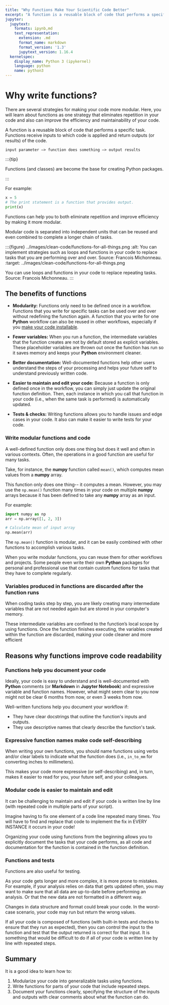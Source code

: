 ```yaml
---
title: "Why Functions Make Your Scientific Code Better"
excerpt: "A function is a reusable block of code that performs a specific task. Learn how to use functions to write DRY (Do Not Repeat Yourself) code in Python."
jupyter:
  jupytext:
    formats: ipynb,md
    text_representation:
      extension: .md
      format_name: markdown
      format_version: '1.3'
      jupytext_version: 1.16.4
  kernelspec:
    display_name: Python 3 (ipykernel)
    language: python
    name: python3
---
```


<!-- #region editable=true slideshow={"slide_type": ""} -->
# Why write functions?

There are several strategies for making your code more modular. Here, you will learn about 
functions as one strategy that eliminates repetition in your code and also can improve the 
efficiency and maintainability of your code. 

A function is a reusable block of code that performs a specific task. Functions receive inputs to which code is applied and return outputs (or results) of the code.

`input parameter –> function does something –> output results`

:::{tip}

Functions (and classes) are become the base for creating Python packages.

:::

For example:
<!-- #endregion -->

```python editable=true slideshow={"slide_type": ""}
x = 5
# The print statement is a function that provides output.
print(x)
```

<!-- #region editable=true slideshow={"slide_type": ""} -->
Functions can help you to both eliminate repetition and improve efficiency by making it more modular. 


Modular code is separated into independent units that can be reused and even combined to complete a longer chain of tasks.

:::{figure} ../images/clean-code/functions-for-all-things.png
:alt: You can implement strategies such as loops and functions in your code to replace tasks that you are performing over and over. Source: Francois Michonneau.
:target: ../images/clean-code/functions-for-all-things.png

You can use loops and functions in your code to replace repeating tasks.  
Source: Francois Michonneau.
:::

## The benefits of functions

* **Modularity:** Functions only need to be defined once in a workflow. Functions that you write for specific tasks can be used over and over without redefining the function again. A function that you write for one **Python** workflow can also be reused in other workflows, especially if you [make your code installable](https://www.pyopensci.org/python-package-guide/tutorials/installable-code.html).

* **Fewer variables:** When you run a function, the intermediate variables that the function creates are not by default stored as explicit variables. These placeholder variables are thrown out once the function has run so it saves memory and keeps your **Python** environment cleaner.
* **Better documentation:** Well-documented functions help other users understand the steps of your processing and helps your future self to understand previously written code.
* **Easier to maintain and edit your code:** Because a function is only defined once in the workflow, you can simply just update the original function definition. Then, each instance in which you call that function in your code (i.e., when the same task is performed) is automatically updated.
* **Tests & checks:** Writing functions allows you to handle issues and edge cases in your code. It also can make it easier to write tests for your code.

### Write modular functions and code

A well-defined function only does one thing but does it well and often in various contexts. Often, the operations in a good function are useful for many tasks.

Take, for instance, the **numpy** function called `mean()`, which computes mean values from a **numpy** array.

This function only does one thing-- it computes a mean. However, you may use the `np.mean()` function many times in your code on multiple **numpy** arrays because it has been defined to take any **numpy** array as an input.

For example:
<!-- #endregion -->

```python
import numpy as np
arr = np.array([1, 2, 3])

# Calculate mean of input array
np.mean(arr)
```

<!-- #region editable=true slideshow={"slide_type": ""} -->
The `np.mean()` function is modular, and it can be easily combined with other functions to accomplish various tasks.

When you write modular functions, you can reuse them for other workflows and projects. Some people even write their own **Python** packages for personal and professional use that contain custom functions for tasks that they have to complete regularly.

### Variables produced in functions are discarded after the function runs

When coding tasks step by step, you are likely creating many intermediate variables that are not needed again but are
stored in your computer's memory.

These intermediate variables are confined to the function’s local scope by using functions. Once the function finishes executing, the variables created within the function are discarded, making your code cleaner and more efficient  

## Reasons why functions improve code readability

### Functions help you document your code  

Ideally, your code is easy to understand and is well-documented with **Python** comments (or **Markdown** in **Jupyter Notebook**) and expressive variable and function names. However, what might seem clear to you now might not be clear 6 months from now, or even 3 weeks from now.

Well-written functions help you document your workflow if:

* They have clear docstrings that outline the function's inputs and outputs.
* They use descriptive names that clearly describe the function's task.

### Expressive function names make code self-describing

When writing your own functions, you should name functions using verbs and/or clear labels to indicate what the function does (i.e., `in_to_mm` for converting inches to millimeters).

This makes your code more expressive (or self-describing) and, in turn, makes it easier to read for you, your future self, and your colleagues.

### Modular code is easier to maintain and edit

It can be challenging to maintain and edit if your code is written line by line (with repeated code in multiple parts of your script).

Imagine having to fix one element of a code line repeated many times. You will have to find and replace that code to implement the fix in EVERY INSTANCE it occurs in your code!

Organizing your code using functions from the beginning allows you to explicitly document the tasks that your code performs, as all code and documentation for the function is contained in the function definition.

### Functions and tests  

Functions are also useful for testing.

As your code gets longer and more complex, it is more prone to mistakes. For example, if your analysis relies on data that gets updated often, you may want to make sure that all data are up-to-date before performing an analysis. Or that the new data are not formatted in a different way.

Changes in data structure and format could break your code. In the worst-case scenario, your code may run but return the wrong values.

If all your code is composed of functions (with built-in tests and checks to ensure that they run as expected), then you can control the input to the function and test that the output returned is correct for that input. It is something that would be difficult to do if all of your code is written line by line with repeated steps.

## Summary

It is a good idea to learn how to:

1. Modularize your code into generalizable tasks using functions.
2. Write functions for parts of your code that include repeated steps.
3. Document your functions clearly, specifying the structure of the inputs and outputs with clear comments about what the function can do.
<!-- #endregion -->
